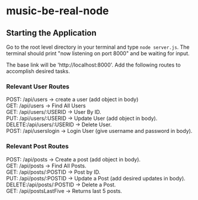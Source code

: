 # music-be-real-node



## Starting the Application
Go to the root level directory in your terminal and type `node server.js`. 
The terminal should print "now listening on port 8000" and be waiting for input.

The base link will be 'http://localhost:8000'. Add the following routes to accomplish desired tasks.


### Relevant User Routes
POST:  /api/users -> create a user (add object in body)  
GET:   /api/users -> Find All Users  
GET:   /api/users/:USERID -> User By ID.  
PUT:   /api/users/:USERID -> Update User (add object in body).  
DELETE:/api/users/:USERID -> Delete User.  
POST:  /api/userslogin -> Login User (give username and password in body).  



### Relevant Post Routes
POST:  /api/posts -> Create a post (add object in body).   
GET:   /api/posts -> Find All Posts.   
GET:   /api/posts/:POSTID -> Post by ID.  
PUT:   /api/posts/:POSTID -> Update a Post (add desired updates in body).  
DELETE:/api/posts/:POSTID -> Delete a Post.  
GET:   /api/postsLastFive -> Returns last 5 posts.  
